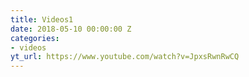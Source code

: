 ```yaml
---
title: Videos1
date: 2018-05-10 00:00:00 Z
categories:
- videos
yt_url: https://www.youtube.com/watch?v=JpxsRwnRwCQ
---
```


